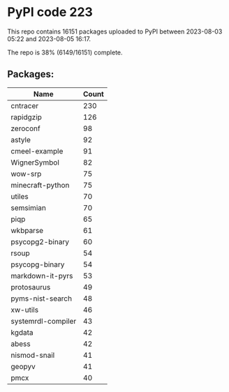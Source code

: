 # PyPI code 223

This repo contains 16151 packages uploaded to PyPI between 
2023-08-03 05:22 and 2023-08-05 16:17.

The repo is 38% (6149/16151) complete.

## Packages:

| Name  | Count |
| ----- | ----- |
| cntracer | 230 |
| rapidgzip | 126 |
| zeroconf | 98 |
| astyle | 92 |
| cmeel-example | 91 |
| WignerSymbol | 82 |
| wow-srp | 75 |
| minecraft-python | 75 |
| utiles | 70 |
| semsimian | 70 |
| piqp | 65 |
| wkbparse | 61 |
| psycopg2-binary | 60 |
| rsoup | 54 |
| psycopg-binary | 54 |
| markdown-it-pyrs | 53 |
| protosaurus | 49 |
| pyms-nist-search | 48 |
| xw-utils | 46 |
| systemrdl-compiler | 43 |
| kgdata | 42 |
| abess | 42 |
| nismod-snail | 41 |
| geopyv | 41 |
| pmcx | 40 |


